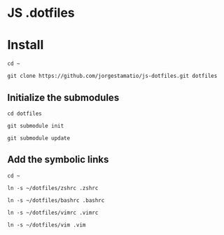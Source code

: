 # JS .dotfiles

# Install

	cd ~

    git clone https://github.com/jorgestamatio/js-dotfiles.git dotfiles

## Initialize the submodules


    cd dotfiles

    git submodule init

    git submodule update


## Add the symbolic links

    cd ~

    ln -s ~/dotfiles/zshrc .zshrc

    ln -s ~/dotfiles/bashrc .bashrc

    ln -s ~/dotfiles/vimrc .vimrc

    ln -s ~/dotfiles/vim .vim

